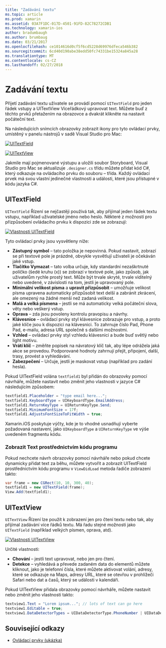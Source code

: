 ```yaml
---
title: "Zadávání textu"
ms.topic: article
ms.prod: xamarin
ms.assetid: 03A7F1DC-017D-4501-91FD-82C78272CDB1
ms.technology: xamarin-ios
author: bradumbaugh
ms.author: brumbaug
ms.date: 03/21/2017
ms.openlocfilehash: ce1014616d0cf5f6cd5228d69976dfeca546b382
ms.sourcegitcommit: 6cd40d190abe38edd50fc74331be15324a845a28
ms.translationtype: MT
ms.contentlocale: cs-CZ
ms.lasthandoff: 02/27/2018
---
```

# <a name="text-input"></a>Zadávání textu

Přijetí zadávání textu uživatele se provádí pomocí `UITextField` pro jeden řádek vstupy a UITextView Víceřádkový upravovat text. Můžete buď z těchto prvků přetažením na obrazovce a dvakrát klikněte na nastavit počáteční text.

Na následujících snímcích obrazovky zobrazit ikony pro tyto ovládací prvky, umístěný v panelu nástrojů v sadě Visual Studio pro Mac:

 [ ![](text-input-images/image11a.png "UITextField")](text-input-images/image11a.png)

 [ ![](text-input-images/image13a.png "UITextView")](text-input-images/image13a.png)

Jakmile mají pojmenované výstupu a uložili soubor Storyboard, Visual Studio pro Mac se aktualizuje `.designer.cs` třídu můžete přidat kód C#, který odkazuje na ovládacího prvku do souboru – třída. Každý ovládací prvek má svou vlastní jedinečné vlastnosti a události, které jsou přístupné v kódu jazyka C#.

 <a name="UITextField" />


## <a name="uitextfield"></a>UITextField

`UITextField` Řízení se nejčastěji používá tak, aby přijímal jeden řádek textu vstupu, například uživatelské jméno nebo heslo. Některé z možností pro přizpůsobení ovládacího prvku k dispozici zde se zobrazují:

 [ ![](text-input-images/image15a.png "Vlastnosti UITextField")](text-input-images/image15a.png)

Tyto ovládací prvky jsou vysvětleny níže:

-  **Zástupný symbol** – tato položka je nepovinná. Pokud nastavit, zobrazí se při textové pole je prázdné, obvykle vysvětlují uživateli je očekáván jaké vstup.
-  **Tlačítko Vymazat** – tato volba určuje, kdy standardní nezaškrtnuté políčko (šedé kruhu (x)) se zobrazí v textové pole, jako způsob, jak uživatelům rychle prostý text. Může být trvale skryté, trvale viditelný nebo uvedené, v závislosti na tom, jestli je upravovaný pole.
-  **Minimální velikost písma** a **upravit přizpůsobit** – umožňuje velikost písma upravena automaticky přizpůsobit text delší a zabránit zkrácení, ale omezený na žádné menší než zadaná velikost.
-  **Malá a velká písmena** – jestli se má automaticky velká počáteční slova, věty nebo veškerý vstup.
-  **Oprava** – zda jsou povoleny kontrolu pravopisu a návrhy.
-  **Klávesnice** – ovládací prvky styl klávesnice zobrazuje pro vstup, a proto jaké klíče jsou k dispozici na klávesnici. To zahrnuje číslo Pad, Phone Pad, e-mailu, adresa URL společně s dalšími možnostmi.
-  **Vzhled** – ovládací prvky styl vzhledu klávesnici a bude buď světlý nebo light motivu.
-  **Vrátí klíč** – změňte popisek na návratový klíč tak, aby lépe odrážela jaká akce se provedou. Podporované hodnoty zahrnují přejít, připojení, další, trasy, provést a vyhledávání.
-  **Zabezpečení** – Určuje, jestli je maskovat vstup (například pro zadání hesla).


Pokud UITextField volána `textfield1` byl přidán do obrazovky pomocí návrháře, můžete nastavit nebo změnit jeho vlastnosti v jazyce C# následujícím způsobem:

```csharp
textfield1.Placeholder = "type email here...";
textfield1.KeyboardType = UIKeyboardType.EmailAddress;
textfield1.ReturnKeyType = UIReturnKeyType.Send;
textfield1.MinimumFontSize = 17f;
textfield1.AdjustsFontSizeToFitWidth = true;
```

Xamarin.iOS poskytuje výčty, kde je to vhodné usnadňují vyberte požadovaná nastavení, jako `UIKeyboardType` a `UIReturnKeyType` ve výše uvedeném fragmentu kódu.

### <a name="display-text-programmatically"></a>Zobrazit Text prostřednictvím kódu programu

Pokud nechcete návrh obrazovky pomocí návrháře nebo pokud chcete dynamicky přidat text za běhu, můžete vytvořit a zobrazit UITextField prostřednictvím kódu programu v `ViewDidLoad` metoda řadiče zobrazení takto:

```csharp
var frame = new CGRect(10, 10, 300, 40);
textfield1 = new UITextField(frame);
View.Add(textfield1);
```

 <a name="UITextView" />


## <a name="uitextview"></a>UITextView

`UITextView` Řízení lze použít k zobrazení jen pro čtení textu nebo tak, aby přijímal zadávání více řádků textu. Má řadu stejné možnosti jako `UITextField` (například velkých písmen, oprava, atd).

 [ ![](text-input-images/image16a.png "Vlastnosti UITextView")](text-input-images/image16a.png)

Určité vlastnosti:

-  **Chování** – jestli text upravovat, nebo jen pro čtení.
-  **Detekce** – vyhledává a převede zadaném data do elementů můžete kliknout, jako je telefonní čísla, které můžete aktivovat volání, adresy, které se odkazuje na Maps, adresy URL, které se otevřou v prohlížeči Safari nebo dat a časů, který se události v kalendáři.


Pokud UITextView přidala obrazovky pomocí návrháře, můžete nastavit nebo změnit jeho vlastnosti takto:

```csharp
textview1.Text = "Lorem ipsum..."; // lots of text can go here
textview1.Editable = true;
textview1.DataDetectorTypes = UIDataDetectorType.PhoneNumber | UIDataDetectorType.Link;
```



## <a name="related-links"></a>Související odkazy

- [Ovládací prvky (ukázka)](https://developer.xamarin.com/samples/Controls/)
